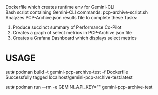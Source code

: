 Dockerfile which creates runtime env for Gemini-CLI  
Bash script containing Gemini-CLI commands: pcp-archive-script.sh  
Analyzes PCP-Archive.json results file to complete these Tasks:
1) Produce succinct summary of Performance Co-Pilot
2) Creates a graph of select metrics in PCP-Archive.json file
3) Creates a Grafana Dashboard which displays select metrics

# USAGE
sut# podman build -t gemini-pcp-archive-test -f Dockerfile  
Successfully tagged localhost/gemini-pcp-archive-test:latest  

sut# podman run --rm -e GEMINI_API_KEY="<API-KEY>" gemini-pcp-archive-test  
